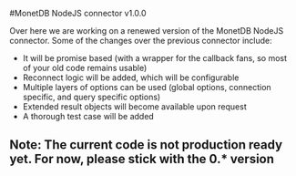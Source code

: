 #MonetDB NodeJS connector v1.0.0

Over here we are working on a renewed version of the MonetDB NodeJS connector. Some of the changes over the previous connector include:
- It will be promise based (with a wrapper for the callback fans, so most of your old code remains usable)
- Reconnect logic will be added, which will be configurable
- Multiple layers of options can be used (global options, connection specific, and query specific options)
- Extended result objects will become available upon request
- A thorough test case will be added

## Note: The current code is not production ready yet. For now, please stick with the 0.\* version
